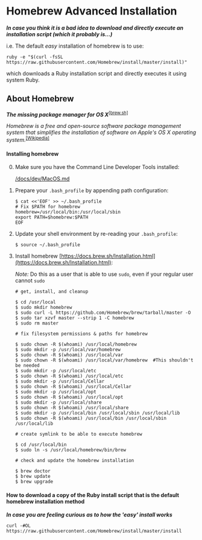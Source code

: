 # Homebrew Advanced Installation
***In case you think it is a bad idea to download and directly execute an installation script (which it probably is...)***

i.e. The default _easy_ installation of homebrew is to use:
```
ruby -e "$(curl -fsSL https://raw.githubusercontent.com/Homebrew/install/master/install)"
```
which downloads a Ruby installation script and directly executes it using system Ruby.

## About Homebrew
***The missing package manager for OS X***<sup>[[brew.sh]](http://brew.sh)</sup>

_Homebrew is a free and open-source software package management system that simplifies the installation of software on Apple's OS X operating system._<sup>[[Wikipedia]](https://en.wikipedia.org/wiki/Homebrew_%28package_management_software%29)</sup>

#### Installing homebrew
0. Make sure you have the Command Line Developer Tools installed:

	[/docs/dev/MacOS.md](/docs/dev/MacOS.md)

1. Prepare your `.bash_profile` by appending path configuration:

	```
	$ cat <<'EOF' >> ~/.bash_profile
	# Fix $PATH for homebrew
	homebrew=/usr/local/bin:/usr/local/sbin
	export PATH=$homebrew:$PATH
	EOF
	```
2. Update your shell environment by re-reading your `.bash_profile`:

	```
	$ source ~/.bash_profile
	```
3. Install homebrew [https://docs.brew.sh/Installation.html](https://docs.brew.sh/Installation.html):

	*Note:* Do this as a user that is able to use `sudo`, even if your regular user cannot `sudo`

	```
	# get, install, and cleanup

	$ cd /usr/local
	$ sudo mkdir homebrew
	$ sudo curl -L https://github.com/Homebrew/brew/tarball/master -O
	$ sudo tar xzvf master --strip 1 -C homebrew
	$ sudo rm master

	# fix filesystem permissions & paths for homebrew

	$ sudo chown -R $(whoami) /usr/local/homebrew
	$ sudo mkdir -p /usr/local/var/homebrew
	$ sudo chown -R $(whoami) /usr/local/var
	$ sudo chown -R $(whoami) /usr/local/var/homebrew  #This shouldn't be needed
	$ sudo mkdir -p /usr/local/etc
	$ sudo chown -R $(whoami) /usr/local/etc
	$ sudo mkdir -p /usr/local/Cellar
	$ sudo chown -R $(whoami) /usr/local/Cellar
	$ sudo mkdir -p /usr/local/opt
	$ sudo chown -R $(whoami) /usr/local/opt
	$ sudo mkdir -p /usr/local/share
	$ sudo chown -R $(whoami) /usr/local/share
	$ sudo mkdir -p /usr/local/bin /usr/local/sbin /usr/local/lib
	$ sudo chown -R $(whoami) /usr/local/bin /usr/local/sbin /usr/local/lib

	# create symlink to be able to execute homebrew

	$ cd /usr/local/bin
	$ sudo ln -s /usr/local/homebrew/bin/brew

	# check and update the homebrew installation

	$ brew doctor
	$ brew update
	$ brew upgrade
	```

#### How to download a copy of the Ruby install script that is the default homebrew installation method

***In case you are feeling curious as to how the 'easy' install works***

```
curl -#OL https://raw.githubusercontent.com/Homebrew/install/master/install
```
